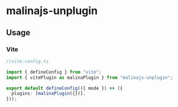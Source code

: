 # malinajs-unplugin

## Usage

### Vite

```ts
//vite.config.ts

import { defineConfig } from "vite";
import { vitePlugin as malinaPlugin } from "malinajs-unplugin";

export default defineConfig(({ mode }) => ({
  plugins: [malinaPlugin({})],
}));
```
